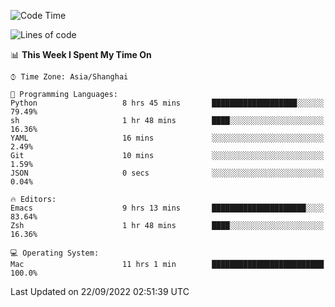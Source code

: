 <!--START_SECTION:waka-->
![Code Time](http://img.shields.io/badge/Code%20Time-872%20hrs%2055%20mins-blue)

![Lines of code](https://img.shields.io/badge/From%20Hello%20World%20I%27ve%20Written-22%20Thousand%20lines%20of%20code-blue)

📊 **This Week I Spent My Time On** 

```text
⌚︎ Time Zone: Asia/Shanghai

💬 Programming Languages: 
Python                   8 hrs 45 mins       ███████████████████░░░░░░   79.49% 
sh                       1 hr 48 mins        ████░░░░░░░░░░░░░░░░░░░░░   16.36% 
YAML                     16 mins             ░░░░░░░░░░░░░░░░░░░░░░░░░   2.49% 
Git                      10 mins             ░░░░░░░░░░░░░░░░░░░░░░░░░   1.59% 
JSON                     0 secs              ░░░░░░░░░░░░░░░░░░░░░░░░░   0.04%

🔥 Editors: 
Emacs                    9 hrs 13 mins       █████████████████████░░░░   83.64% 
Zsh                      1 hr 48 mins        ████░░░░░░░░░░░░░░░░░░░░░   16.36%

💻 Operating System: 
Mac                      11 hrs 1 min        █████████████████████████   100.0%

```


 Last Updated on 22/09/2022 02:51:39 UTC
<!--END_SECTION:waka-->
